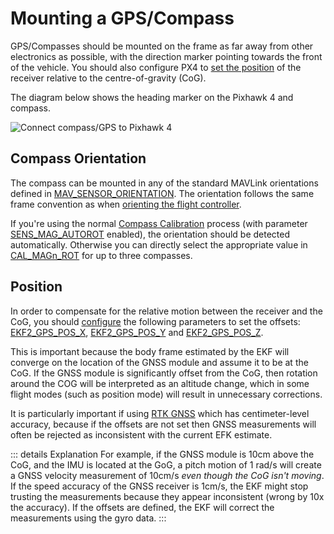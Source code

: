 # Mounting a GPS/Compass

GPS/Compasses should be mounted on the frame as far away from other electronics as possible, with the direction marker pointing towards the front of the vehicle.
You should also configure PX4 to [set the position](#position) of the receiver relative to the centre-of-gravity (CoG).

The diagram below shows the heading marker on the Pixhawk 4 and compass.

![Connect compass/GPS to Pixhawk 4](../../assets/flight_controller/pixhawk4/pixhawk4_compass_gps.jpg)

## Compass Orientation

The compass can be mounted in any of the standard MAVLink orientations defined in [MAV_SENSOR_ORIENTATION](https://mavlink.io/en/messages/common.html#MAV_SENSOR_ORIENTATION).
The orientation follows the same frame convention as when [orienting the flight controller](../config/flight_controller_orientation.md#calculating-orientation).

If you're using the normal [Compass Calibration](../config/compass.md) process (with parameter [SENS_MAG_AUTOROT](../advanced_config/parameter_reference.md#SENS_MAG_AUTOROT) enabled), the orientation should be detected automatically.
Otherwise you can directly select the appropriate value in [CAL_MAGn_ROT](../advanced_config/parameter_reference.md#CAL_MAG1_ROT) for up to three compasses.

## Position

In order to compensate for the relative motion between the receiver and the CoG, you should [configure](../advanced_config/parameters.md) the following parameters to set the offsets: [EKF2_GPS_POS_X](../advanced_config/parameter_reference.md#EKF2_GPS_POS_X), [EKF2_GPS_POS_Y](../advanced_config/parameter_reference.md#EKF2_GPS_POS_Y) and [EKF2_GPS_POS_Z](../advanced_config/parameter_reference.md#EKF2_GPS_POS_Z).

This is important because the body frame estimated by the EKF will converge on the location of the GNSS module and assume it to be at the CoG. If the GNSS module is significantly offset from the CoG, then rotation around the COG will be interpreted as an altitude change, which in some flight modes (such as position mode) will result in unnecessary corrections.

It is particularly important if using [RTK GNSS](../advanced/rtk_gps.md) which has centimeter-level accuracy, because if the offsets are not set then GNSS measurements will often be rejected as inconsistent with the current EFK estimate.

::: details Explanation
For example, if the GNSS module is 10cm above the CoG, and the IMU is located at the GoG, a pitch motion of 1 rad/s will create a GNSS velocity measurement of 10cm/s _even though the CoG isn't moving_.
If the speed accuracy of the GNSS receiver is 1cm/s, the EKF might stop trusting the measurements because they appear inconsistent (wrong by 10x the accuracy).
If the offsets are defined, the EKF will correct the measurements using the gyro data.
:::
